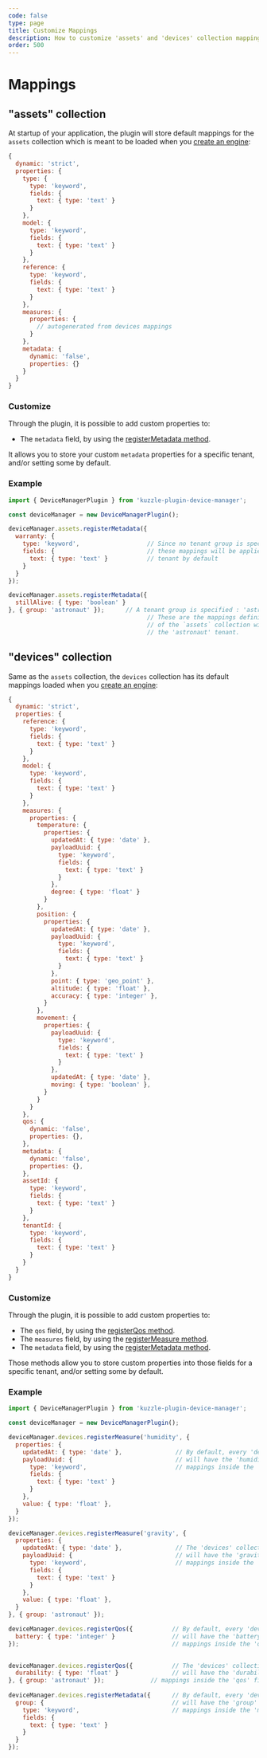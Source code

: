 ```yaml
---
code: false
type: page
title: Customize Mappings
description: How to customize 'assets' and 'devices' collection mappings
order: 500
---
```


# Mappings

## "assets" collection

At startup of your application, the plugin will store default mappings for the `assets` collection which is meant to be loaded when you [create an engine](/kuzzle-iot-platform/device-manager/1/controllers/engine/create):

```js
{
  dynamic: 'strict',
  properties: {
    type: {
      type: 'keyword',
      fields: {
        text: { type: 'text' }
      }
    },
    model: {
      type: 'keyword',
      fields: {
        text: { type: 'text' }
      }
    },
    reference: {
      type: 'keyword',
      fields: {
        text: { type: 'text' }
      }
    },
    measures: {
      properties: {
        // autogenerated from devices mappings
      }
    },
    metadata: {
      dynamic: 'false',
      properties: {}
    }
  }
}
```

### Customize

Through the plugin, it is possible to add custom properties to:

- The `metadata` field, by using the [registerMetadata method](/kuzzle-iot-platform/device-manager/1/classes/assets-custom-properties/register-metadata).

It allows you to store your custom `metadata` properties for a specific tenant, and/or setting some by default.

### Example

```js
import { DeviceManagerPlugin } from 'kuzzle-plugin-device-manager';

const deviceManager = new DeviceManagerPlugin();

deviceManager.assets.registerMetadata({
  warranty: {
    type: 'keyword',                   // Since no tenant group is specified,
    fields: {                          // these mappings will be applied to every
      text: { type: 'text' }           // tenant by default
    }
  }
});

deviceManager.assets.registerMetadata({
  stillAlive: { type: 'boolean' }
}, { group: 'astronaut' });      // A tenant group is specified : 'astronaut'.
                                       // These are the mappings definition for the `metadata` field
                                       // of the `assets` collection will only be applied for
                                       // the 'astronaut' tenant.
```                                    

## "devices" collection

Same as the `assets` collection, the `devices` collection has its default mappings loaded when you [create an engine](/kuzzle-iot-platform/device-manager/1/controllers/engine/create):

```js
{
  dynamic: 'strict',
  properties: {
    reference: {
      type: 'keyword',
      fields: {
        text: { type: 'text' }
      }
    },
    model: {
      type: 'keyword',
      fields: {
        text: { type: 'text' }
      }
    },
    measures: {
      properties: {
        temperature: {
          properties: {
            updatedAt: { type: 'date' },
            payloadUuid: {
              type: 'keyword',
              fields: {
                text: { type: 'text' }
              }
            },
            degree: { type: 'float' }
          }
        },
        position: {
          properties: {
            updatedAt: { type: 'date' },
            payloadUuid: {
              type: 'keyword',
              fields: {
                text: { type: 'text' }
              }
            },
            point: { type: 'geo_point' },
            altitude: { type: 'float' },
            accuracy: { type: 'integer' },
          }
        },
        movement: {
          properties: {
            payloadUuid: {
              type: 'keyword',
              fields: {
                text: { type: 'text' }
              }
            },
            updatedAt: { type: 'date' },
            moving: { type: 'boolean' },
          }
        }
      }
    },
    qos: {
      dynamic: 'false',
      properties: {},
    },
    metadata: {
      dynamic: 'false',
      properties: {},
    },
    assetId: {
      type: 'keyword',
      fields: {
        text: { type: 'text' }
      }
    },
    tenantId: {
      type: 'keyword',
      fields: {
        text: { type: 'text' }
      }
    }
  }
}
```

### Customize

Through the plugin, it is possible to add custom properties to:

- The `qos` field, by using the [registerQos method](/kuzzle-iot-platform/device-manager/1/classes/devices-custom-properties/register-qos).
- The `measures` field, by using the [registerMeasure method](/kuzzle-iot-platform/device-manager/1/classes/devices-custom-properties/register-measure).
- The `metadata` field, by using the [registerMetadata method](/kuzzle-iot-platform/device-manager/1/classes/devices-custom-properties/register-metadata).

Those methods allow you to store custom properties into those fields for a specific tenant, and/or setting some by default.

### Example

```js
import { DeviceManagerPlugin } from 'kuzzle-plugin-device-manager';

const deviceManager = new DeviceManagerPlugin();

deviceManager.devices.registerMeasure('humidity', {
  properties: {
    updatedAt: { type: 'date' },               // By default, every 'devices' tenant collection
    payloadUuid: {                             // will have the 'humidity' property with the provided
      type: 'keyword',                         // mappings inside the 'measures' field.
      fields: {
        text: { type: 'text' }
      }
    },
    value: { type: 'float' },
  }
});

deviceManager.devices.registerMeasure('gravity', {
  properties: {
    updatedAt: { type: 'date' },               // The 'devices' collection of the 'astronaut' tenant
    payloadUuid: {                             // will have the 'gravity' property with the provided
      type: 'keyword',                         // mappings inside the 'measures' field.
      fields: {
        text: { type: 'text' }
      }
    },
    value: { type: 'float' },
  }
}, { group: 'astronaut' });

deviceManager.devices.registerQos({           // By default, every 'devices' tenant collection
  battery: { type: 'integer' }                // will have the 'battery' property with the provided  
});                                           // mappings inside the 'qod' field.
                                              

deviceManager.devices.registerQos({           // The 'devices' collection of the 'astronaut' tenant
  durability: { type: 'float' }               // will have the 'durability' property with the provided
}, { group: 'astronaut' });             // mappings inside the 'qos' field.
                                              
deviceManager.devices.registerMetadata({      // By default, every 'devices' tenant collection
  group: {                                    // will have the 'group' property with the provided
    type: 'keyword',                          // mappings inside the 'metadata' field. 
    fields: {                                  
      text: { type: 'text' }
    }
  }
});
```
